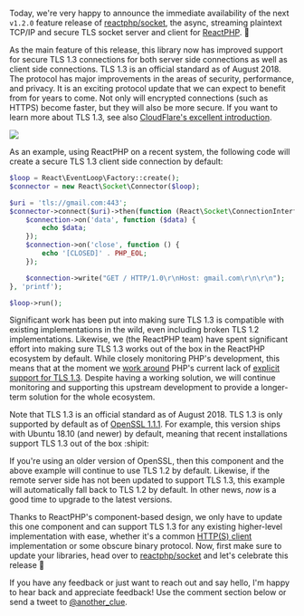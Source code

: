 Today, we're very happy to announce the immediate availability of the next `v1.2.0` feature release of [reactphp/socket](https://github.com/reactphp/socket), the async, streaming plaintext TCP/IP and secure TLS socket server and client for [ReactPHP](https://reactphp.org/). 🎉

As the main feature of this release, this library now has improved support for secure TLS 1.3 connections for both server side connections as well as client side connections. TLS 1.3 is an official standard as of August 2018. The protocol has major improvements in the areas of security, performance, and privacy. It is an exciting protocol update that we can expect to benefit from for years to come. Not only will encrypted connections (such as HTTPS) become faster, but they will also be more secure. If you want to learn more about TLS 1.3, see also [CloudFlare's excellent introduction](https://blog.cloudflare.com/introducing-tls-1-3/).

![](https://blog.cloudflare.com/content/images/2018/05/Screen-Shot-2018-05-23-at-8.49.33-AM.png)

As an example, using ReactPHP on a recent system, the following code will create a secure TLS 1.3 client side connection by default:

```php
$loop = React\EventLoop\Factory::create();
$connector = new React\Socket\Connector($loop);

$uri = 'tls://gmail.com:443';
$connector->connect($uri)->then(function (React\Socket\ConnectionInterface $connection) {
    $connection->on('data', function ($data) {
        echo $data;
    });
    $connection->on('close', function () {
        echo '[CLOSED]' . PHP_EOL;
    });

    $connection->write("GET / HTTP/1.0\r\nHost: gmail.com\r\n\r\n");
}, 'printf');

$loop->run();
```

Significant work has been put into making sure TLS 1.3 is compatible with existing implementations in the wild, even including broken TLS 1.2 implementations. Likewise, we (the ReactPHP team) have spent significant effort into making sure TLS 1.3 works out of the box in the ReactPHP ecosystem by default. While closely monitoring PHP's development, this means that at the moment we [work around](https://github.com/reactphp/socket/pull/186) PHP's current lack of [explicit support for TLS 1.3](https://github.com/php/php-src/pull/3700). Despite having a working solution, we will continue monitoring and supporting this upstream development to provide a longer-term solution for the whole ecosystem.

Note that TLS 1.3 is an official standard as of August 2018. TLS 1.3 is only supported by default as of [OpenSSL 1.1.1](https://www.openssl.org/blog/blog/2018/09/11/release111/). For example, this version ships with Ubuntu 18.10 (and newer) by default, meaning that recent installations support TLS 1.3 out of the box :shipit:

If you're using an older version of OpenSSL, then this component and the above example will continue to use TLS 1.2 by default. Likewise, if the remote server side has not been updated to support TLS 1.3, this example will automatically fall back to TLS 1.2 by default. In other news, *now* is a good time to upgrade to the latest versions.

Thanks to ReactPHP's component-based design, we only have to update this one component and can support TLS 1.3 for any existing higher-level implementation with ease, whether it's a common [HTTP(S) client](https://www.lueck.tv/2018/introducing-reactphp-buzz) implementation or some obscure binary protocol. Now, first make sure to update your libraries, head over to [reactphp/socket](https://github.com/reactphp/socket) and let's celebrate this release 🎉

If you have any feedback or just want to reach out and say hello, I'm happy to hear back and appreciate feedback! Use the comment section below or send a tweet to [@another_clue](https://twitter.com/another_clue).
